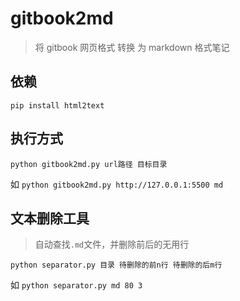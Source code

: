 # gitbook2md

> 将 gitbook 网页格式 转换 为 markdown 格式笔记

## 依赖

```
pip install html2text
```

## 执行方式

```
python gitbook2md.py url路径 目标目录
```

如 `python gitbook2md.py http://127.0.0.1:5500 md`

## 文本删除工具

> 自动查找`.md`文件，并删除前后的无用行

```
python separator.py 目录 待删除的前n行 待删除的后m行
```

如 `python separator.py md 80 3`
